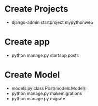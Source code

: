 # Create Projects
- django-admin startproject mypythonweb

# Create app
- python manage.py startapp posts

# Create Model
- models.py 
	class Post(models.Model):
- python manage.py makemigrations
- python manage.py migrate


